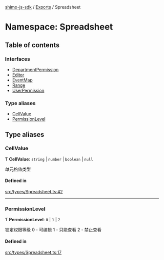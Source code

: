 [shimo-js-sdk](../README.md) / [Exports](../modules.md) / Spreadsheet

# Namespace: Spreadsheet

## Table of contents

### Interfaces

- [DepartmentPermission](../interfaces/Spreadsheet.DepartmentPermission.md)
- [Editor](../interfaces/Spreadsheet.Editor.md)
- [EventMap](../interfaces/Spreadsheet.EventMap.md)
- [Range](../interfaces/Spreadsheet.Range.md)
- [UserPermission](../interfaces/Spreadsheet.UserPermission.md)

### Type aliases

- [CellValue](Spreadsheet.md#cellvalue)
- [PermissionLevel](Spreadsheet.md#permissionlevel)

## Type aliases

### CellValue

Ƭ **CellValue**: `string` \| `number` \| `boolean` \| ``null``

单元格值类型

#### Defined in

[src/types/Spreadsheet.ts:42](https://github.com/shimohq/shimo-js-sdk/blob/28322b5/src/types/Spreadsheet.ts#L42)

___

### PermissionLevel

Ƭ **PermissionLevel**: ``0`` \| ``1`` \| ``2``

锁定权限等级
0 - 可编辑
1 - 只能查看
2 - 禁止查看

#### Defined in

[src/types/Spreadsheet.ts:17](https://github.com/shimohq/shimo-js-sdk/blob/28322b5/src/types/Spreadsheet.ts#L17)
